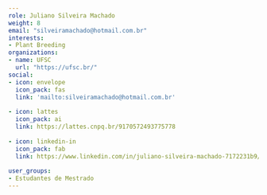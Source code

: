 ```yaml
---
role: Juliano Silveira Machado
weight: 8
email: "silveiramachado@hotmail.com.br"
interests:
- Plant Breeding
organizations:
- name: UFSC
  url: "https://ufsc.br/"
social:
- icon: envelope
  icon_pack: fas
  link: 'mailto:silveiramachado@hotmail.com.br'
  
- icon: lattes
  icon_pack: ai
  link: https://lattes.cnpq.br/9170572493775778
  
- icon: linkedin-in
  icon_pack: fab
  link: https://www.linkedin.com/in/juliano-silveira-machado-7172231b9/
  
user_groups:
- Estudantes de Mestrado
---
```

